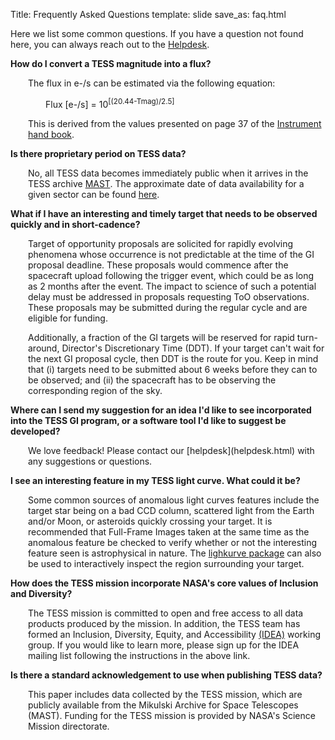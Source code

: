 Title: Frequently Asked Questions
template: slide
save_as: faq.html

Here we list some common questions. If you have a question not found here, you can always reach out to the <a href="helpdesk.html#content">Helpdesk</a>. 

**How do I convert a TESS magnitude into a flux?**
<p style="margin-left: 2em">The flux in e-/s can be estimated via the following equation:</p>

<p style="margin-left: 4em">Flux [e-/s] = 10<sup>[(20.44-Tmag)/2.5]</sup></p>

<p style="margin-left: 2em">This is derived from the values presented on page 37 of the <a href = 'https://archive.stsci.edu/files/live/sites/mast/files/home/missions-and-data/active-missions/tess/_documents/TESS_Instrument_Handbook_v0.1.pdf'>Instrument hand book</a>.</p>


**Is there proprietary period on TESS data?**

<p style="margin-left: 2em">No, all TESS data becomes immediately public when it arrives in the TESS archive <a href = 'https://archive.stsci.edu/tess/'>MAST</a>. The approximate date of data availability for a given sector can be found <a href = 'https://outerspace.stsci.edu/display/TESS/TESS+Holdings+Available+by+MAST+Service'> here</a>.</p>

**What if I have an interesting and timely target that needs to be observed quickly and in short-cadence?**

<p style="margin-left: 2em">Target of opportunity proposals are solicited for rapidly evolving phenomena whose occurrence is not predictable at the time of the GI proposal deadline. These proposals would commence after the spacecraft upload following the trigger event, which could be as long as 2 months after the event. The impact to science of such a potential delay must be addressed in proposals requesting ToO observations. These proposals may be submitted during the regular cycle and are eligible for funding.</p>

<p style="margin-left: 2em">Additionally, a fraction of the GI targets will be reserved for rapid turn-around, Director's Discretionary Time (DDT). If your target can't wait for the next GI proposal cycle, then DDT is the route for you. Keep in mind that (i) targets need to be submitted about 6 weeks before they can to be observed; and (ii) the spacecraft has to be observing the corresponding region of the sky.</p>


**Where can I send my suggestion for an idea I'd like to see incorporated into the TESS GI program, or a software tool I'd like to suggest be developed?**

<p style="margin-left: 2em">We love feedback! Please contact our [helpdesk](helpdesk.html) with any suggestions or questions.</p>

**I see an interesting feature in my TESS light curve. What could it be?**

<p style="margin-left: 2em">Some common sources of anomalous light curves features include the target star being on a bad CCD column, scattered light from the Earth and/or Moon, or asteroids quickly crossing your target. It is recommended that Full-Frame Images taken at the same time as the anomalous feature be checked to verify whether or not the interesting feature seen is astrophysical in nature. The <a href = "https://lightkurve.github.io/lightkurve/tutorials/1-getting-started/interactively-inspecting-data.html"> lighkurve package</a> can also be used to interactively inspect the region surrounding your target.</p>

**How does the TESS mission incorporate NASA's core values of Inclusion and Diversity?**
<p style="margin-left: 2em">The TESS mission is committed to open and free access to all data products produced by the mission. In addition, the TESS team has formed an Inclusion, Diversity, Equity, and Accessibility <a href = "idea_wg.html">(IDEA)</a> working group. If you would like to learn more, please sign up for the IDEA mailing list following the instructions in the above link. </p>

**Is there a standard acknowledgement to use when publishing TESS data?**

<p style="margin-left: 2em">This paper includes data collected by the TESS mission, which are publicly available from the Mikulski Archive for Space Telescopes (MAST). Funding for the TESS mission is provided by NASA's Science Mission directorate.</p>